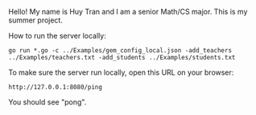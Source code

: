 Hello! My name is Huy Tran and I am a senior Math/CS major. This is my summer project.

How to run the server locally:

```
go run *.go -c ../Examples/gem_config_local.json -add_teachers ../Examples/teachers.txt -add_students ../Examples/students.txt
```

To make sure the server run locally, open this URL on your browser:

```
http://127.0.0.1:8080/ping
```

You should see "pong".

